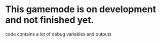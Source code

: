 # This gamemode is on development and not finished yet.

code contains a lot of debug variables and outputs
